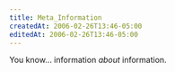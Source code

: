 ```yaml
---
title: Meta_Information
createdAt: 2006-02-26T13:46-05:00
editedAt: 2006-02-26T13:46-05:00
---
```


You know... information <i>about</i> information.

